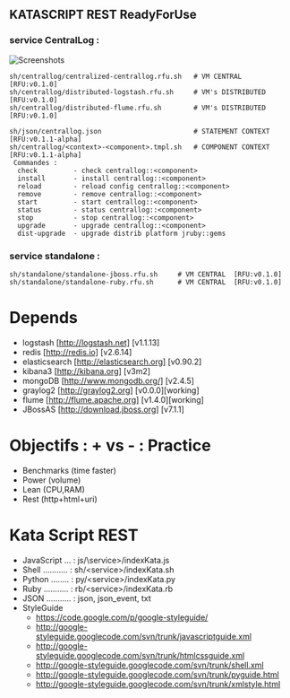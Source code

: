 ## KATASCRIPT REST ReadyForUse
### service CentralLog :
  ![Screenshots](https://cacoo.com/diagrams/mTm79GTjCk8HGxsz-BE94C.png?t=1368912915182)
    
    sh/centrallog/centralized-centrallog.rfu.sh   # VM CENTRAL        [RFU:v0.1.0]
    sh/centrallog/distributed-logstash.rfu.sh     # VM's DISTRIBUTED  [RFU:v0.1.0]
    sh/centrallog/distributed-flume.rfu.sh        # VM's DISTRIBUTED  [RFU:v0.1.0]
    
    sh/json/centrallog.json                       # STATEMENT CONTEXT [RFU:v0.1.1-alpha]
    sh/centrallog/<context>-<component>.tmpl.sh   # COMPONENT CONTEXT [RFU:v0.1.1-alpha]
     Commandes :
      check         - check centrallog::<component>
      install       - install centrallog::<component>
      reload        - reload config centrallog::<component>
      remove        - remove centrallog::<component>
      start         - start centrallog::<component>
      status        - status centrallog::<component>
      stop          - stop centrallog::<component>
      upgrade       - upgrade centrallog::<component>
      dist-upgrade  - upgrade distrib platform jruby::gems
  
### service standalone :
    
    sh/standalone/standalone-jboss.rfu.sh     # VM CENTRAL  [RFU:v0.1.0]
    sh/standalone/standalone-ruby.rfu.sh      # VM CENTRAL  [RFU:v0.1.0]

Depends
==========================
  - logstash [http://logstash.net] [v1.1.13]
  - redis [http://redis.io] [v2.6.14]
  - elasticsearch [http://elasticsearch.org] [v0.90.2]
  - kibana3 [http://kibana.org] [v3m2]
  - mongoDB [http://www.mongodb.org/] [v2.4.5]
  - graylog2 [http://graylog2.org] [v0.0.0][working]
  - flume [http://flume.apache.org] [v1.4.0][working]
  - JBossAS [http://download.jboss.org] [v7.1.1]

Objectifs : + vs - : Practice 
=============================
  - Benchmarks  (time faster)
  - Power       (volume)
  - Lean        (CPU,RAM)
  - Rest        (http+html+uri)
  
Kata Script REST
================
  - JavaScript ... : js/\service\>/indexKata.js
  - Shell ........... : sh/\<service\>/indexKata.sh
  - Python ........ : py/\<service\>/indexKata.py
  - Ruby ........... : rb/\<service\>/indexKata.rb
  - JSON ........... : json, json_event, txt
  - StyleGuide
    - https://code.google.com/p/google-styleguide/
    - http://google-styleguide.googlecode.com/svn/trunk/javascriptguide.xml
    - http://google-styleguide.googlecode.com/svn/trunk/htmlcssguide.xml
    - http://google-styleguide.googlecode.com/svn/trunk/shell.xml
    - http://google-styleguide.googlecode.com/svn/trunk/pyguide.html
    - http://google-styleguide.googlecode.com/svn/trunk/xmlstyle.html
